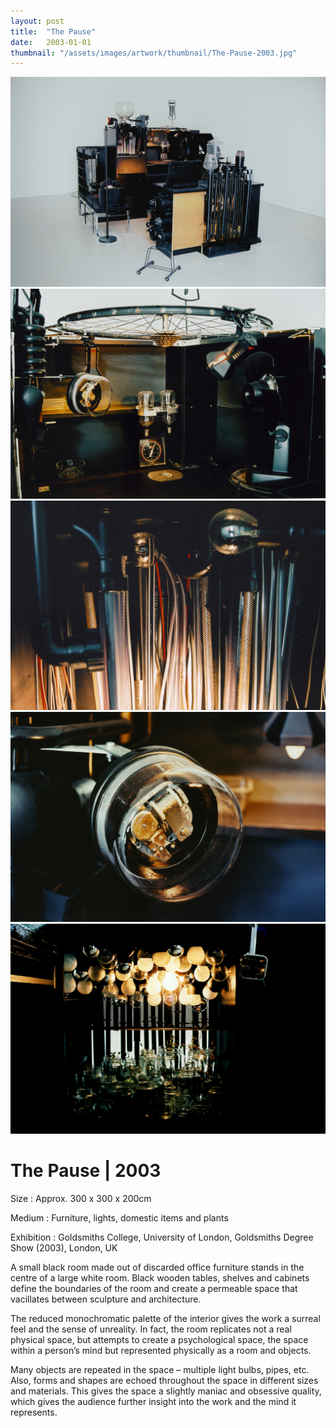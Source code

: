 ```yaml
---
layout: post
title:  "The Pause"
date:   2003-01-01
thumbnail: "/assets/images/artwork/thumbnail/The-Pause-2003.jpg"
---
```


![My image Name](/assets/images/artwork/The-Pause_01.jpg)
![My image Name](/assets/images/artwork/The-Pause_02.jpg)
![My image Name](/assets/images/artwork/The-Pause_03.jpg)
![My image Name](/assets/images/artwork/The-Pause_04.jpg)
![My image Name](/assets/images/artwork/The-Pause_05.jpg)

# The Pause | 2003

Size
: Approx. 300 x 300 x 200cm

Medium
: Furniture, lights, domestic items and plants

Exhibition
: Goldsmiths College, University of London, Goldsmiths Degree Show (2003), London, UK

<!--excerpt_separator-->

A small black room made out of discarded office furniture stands in the centre of a large white room.  Black wooden tables, shelves and cabinets define the boundaries of the room and create a permeable space that vacillates between sculpture and architecture.

The reduced monochromatic palette of the interior gives the work a surreal feel and the sense of unreality.  In fact, the room replicates not a real physical space, but attempts to create a psychological space, the space within a person’s mind but represented physically as a room and objects.

Many objects are repeated in the space – multiple light bulbs, pipes, etc.  Also, forms and shapes are echoed throughout the space in different sizes and materials.  This gives the space a slightly maniac and obsessive quality, which gives the audience further insight into the work and the mind it represents.